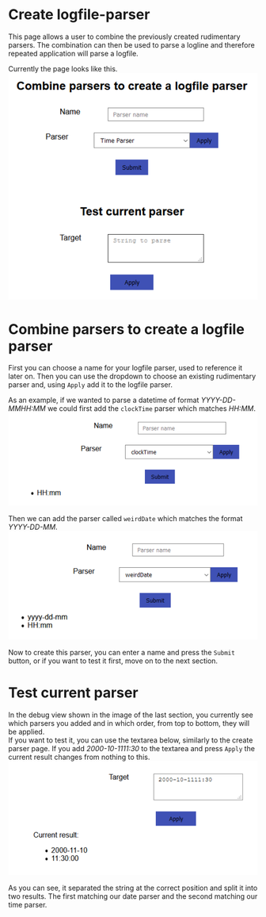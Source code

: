 # Create logfile-parser
This page allows a user to combine the previously created rudimentary parsers. The combination can then be used to parse a logline and therefore repeated application will parse a logfile.

Currently the page looks like this.
<br>
![Image of the full create logfile parser page](./full_page.PNG)


# Combine parsers to create a logfile parser
First you can choose a name for your logfile parser, used to reference it later on.
Then you can use the dropdown to choose an existing rudimentary parser and, using `Apply` add it to the logfile parser.

As an example, if we wanted to parse a datetime of format *YYYY-DD-MMHH:MM* we could first add the `clockTime` parser which matches *HH:MM*.
<br>
![Image after adding the clock time parser](./added_time_parser.PNG)

Then we can add the parser called `weirdDate` which matches the format *YYYY-DD-MM*.
<br>
![Image after adding the date parser](./added_date_parser.PNG)

Now to create this parser, you can enter a name and press the `Submit` button, or if you want to
test it first, move on to the next section.

# Test current parser
In the debug view shown in the image of the last section, you currently see which parsers you added and in which order, from top to bottom, they will be applied.
<br>
If you want to test it, you can use the textarea below, similarly to the create parser page.
If you add *2000-10-1111:30* to the textarea and press `Apply` the current result changes from nothing to this.
<br>
![Image of applying a logfile parser](./apply_logfile_parser.PNG)

As you can see, it separated the string at the correct position and split it into two results. The first matching our date parser and the second matching our time parser.

